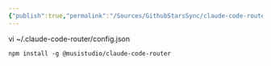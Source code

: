 ```yaml
---
{"publish":true,"permalink":"/Sources/GithubStarsSync/claude-code-router.md","description":"Use Claude Code as the foundation for coding infrastructure, allowing you to decide how to interact with the model while enjoying updates from Anthropic.","created":"2025-06-18","modified":"2025-06-18","published":"2025-07-27T22:27:06.455+08:00","tags":["github开源"],"cssclasses":""}
---
```



vi ~/.claude-code-router/config.json

```
npm install -g @musistudio/claude-code-router
```
